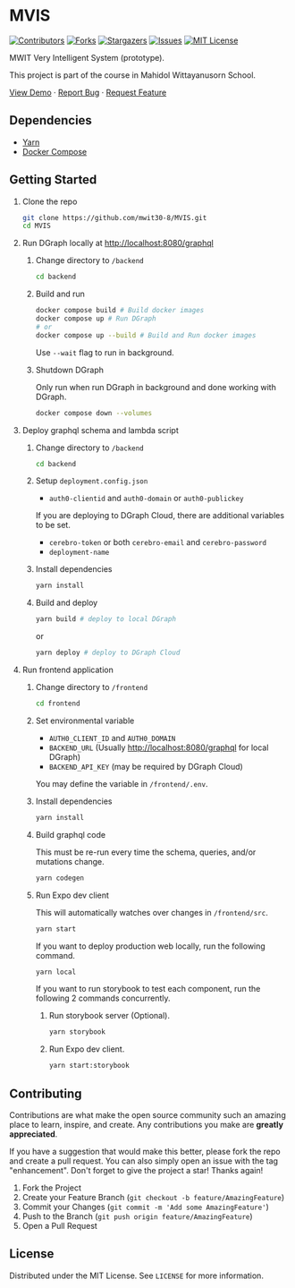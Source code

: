 # MVIS

[![Contributors][contributors-shield]][contributors-url]
[![Forks][forks-shield]][forks-url]
[![Stargazers][stars-shield]][stars-url]
[![Issues][issues-shield]][issues-url]
[![MIT License][license-shield]][license-url]

MWIT Very Intelligent System (prototype).

This project is part of the course in Mahidol Wittayanusorn School.

[View Demo](https://mwit30-8.github.io/MVIS/)
·
[Report Bug](https://github.com/mwit30-8/MVIS/issues)
·
[Request Feature](https://github.com/mwit30-8/MVIS/issues)

## Dependencies

- [Yarn](https://yarnpkg.com/)
- [Docker Compose](https://docs.docker.com/compose/)

## Getting Started

1. Clone the repo

   ```sh
   git clone https://github.com/mwit30-8/MVIS.git
   cd MVIS
   ```

2. Run DGraph locally at <http://localhost:8080/graphql>

   1. Change directory to `/backend`

      ```sh
      cd backend
      ```

   2. Build and run

      ```sh
      docker compose build # Build docker images
      docker compose up # Run DGraph
      # or
      docker compose up --build # Build and Run docker images
      ```

      Use `--wait` flag to run in background.

   3. Shutdown DGraph

      Only run when run DGraph in background and done working with DGraph.

      ```sh
      docker compose down --volumes
      ```

3. Deploy graphql schema and lambda script

   1. Change directory to `/backend`

      ```sh
      cd backend
      ```

   2. Setup `deployment.config.json`

      - `auth0-clientid` and `auth0-domain` or `auth0-publickey`

      If you are deploying to DGraph Cloud, there are additional variables to be set.

      - `cerebro-token` or both `cerebro-email` and `cerebro-password`
      - `deployment-name`

   3. Install dependencies

      ```sh
      yarn install
      ```

   4. Build and deploy

      ```sh
      yarn build # deploy to local DGraph
      ```

      or

      ```sh
      yarn deploy # deploy to DGraph Cloud
      ```

4. Run frontend application

   1. Change directory to `/frontend`

      ```sh
      cd frontend
      ```

   2. Set environmental variable

      - `AUTH0_CLIENT_ID` and `AUTH0_DOMAIN`
      - `BACKEND_URL` (Usually <http://localhost:8080/graphql> for local DGraph)
      - `BACKEND_API_KEY` (may be required by DGraph Cloud)

      You may define the variable in `/frontend/.env`.

   3. Install dependencies

      ```sh
      yarn install
      ```

   4. Build graphql code

      This must be re-run every time the schema, queries, and/or mutations change.

      ```sh
      yarn codegen
      ```

   5. Run Expo dev client

      This will automatically watches over changes in `/frontend/src`.

      ```sh
      yarn start
      ```

      If you want to deploy production web locally, run the following command.

      ```sh
      yarn local
      ```

      If you want to run storybook to test each component,
      run the following 2 commands concurrently.

      1. Run storybook server (Optional).
         ```sh
         yarn storybook
         ```
      2. Run Expo dev client.
         ```sh
         yarn start:storybook
         ```

## Contributing

Contributions are what make the open source community such an amazing place to learn, inspire, and create. Any contributions you make are **greatly appreciated**.

If you have a suggestion that would make this better, please fork the repo and create a pull request. You can also simply open an issue with the tag "enhancement".
Don't forget to give the project a star! Thanks again!

1. Fork the Project
2. Create your Feature Branch (`git checkout -b feature/AmazingFeature`)
3. Commit your Changes (`git commit -m 'Add some AmazingFeature'`)
4. Push to the Branch (`git push origin feature/AmazingFeature`)
5. Open a Pull Request

## License

Distributed under the MIT License. See `LICENSE` for more information.

[contributors-shield]: https://img.shields.io/github/contributors/mwit30-8/MVIS.svg?style=for-the-badge
[contributors-url]: https://github.com/mwit30-8/MVIS/graphs/contributors
[forks-shield]: https://img.shields.io/github/forks/mwit30-8/MVIS.svg?style=for-the-badge
[forks-url]: https://github.com/mwit30-8/MVIS/network/members
[stars-shield]: https://img.shields.io/github/stars/mwit30-8/MVIS.svg?style=for-the-badge
[stars-url]: https://github.com/mwit30-8/MVIS/stargazers
[issues-shield]: https://img.shields.io/github/issues/mwit30-8/MVIS.svg?style=for-the-badge
[issues-url]: https://github.com/mwit30-8/MVIS/issues
[license-shield]: https://img.shields.io/github/license/mwit30-8/MVIS.svg?style=for-the-badge
[license-url]: https://github.com/mwit30-8/MVIS/blob/develop/LICENSE
